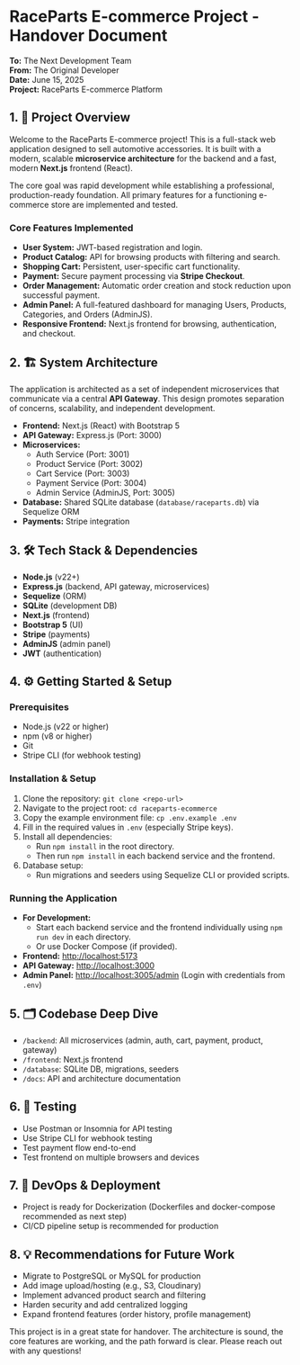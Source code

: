 # RaceParts E-commerce Project - Handover Document

**To:** The Next Development Team  
**From:** The Original Developer  
**Date:** June 15, 2025  
**Project:** RaceParts E-commerce Platform

## 1. 🚀 Project Overview

Welcome to the RaceParts E-commerce project! This is a full-stack web application designed to sell automotive accessories. It is built with a modern, scalable **microservice architecture** for the backend and a fast, modern **Next.js** frontend (React).

The core goal was rapid development while establishing a professional, production-ready foundation. All primary features for a functioning e-commerce store are implemented and tested.

### Core Features Implemented

- **User System:** JWT-based registration and login.
- **Product Catalog:** API for browsing products with filtering and search.
- **Shopping Cart:** Persistent, user-specific cart functionality.
- **Payment:** Secure payment processing via **Stripe Checkout**.
- **Order Management:** Automatic order creation and stock reduction upon successful payment.
- **Admin Panel:** A full-featured dashboard for managing Users, Products, Categories, and Orders (AdminJS).
- **Responsive Frontend:** Next.js frontend for browsing, authentication, and checkout.

## 2. 🏗️ System Architecture

The application is architected as a set of independent microservices that communicate via a central **API Gateway**. This design promotes separation of concerns, scalability, and independent development.

- **Frontend:** Next.js (React) with Bootstrap 5
- **API Gateway:** Express.js (Port: 3000)
- **Microservices:**
  - Auth Service (Port: 3001)
  - Product Service (Port: 3002)
  - Cart Service (Port: 3003)
  - Payment Service (Port: 3004)
  - Admin Service (AdminJS, Port: 3005)
- **Database:** Shared SQLite database (`database/raceparts.db`) via Sequelize ORM
- **Payments:** Stripe integration

## 3. 🛠️ Tech Stack & Dependencies

- **Node.js** (v22+)
- **Express.js** (backend, API gateway, microservices)
- **Sequelize** (ORM)
- **SQLite** (development DB)
- **Next.js** (frontend)
- **Bootstrap 5** (UI)
- **Stripe** (payments)
- **AdminJS** (admin panel)
- **JWT** (authentication)

## 4. ⚙️ Getting Started & Setup

### Prerequisites

- Node.js (v22 or higher)
- npm (v8 or higher)
- Git
- Stripe CLI (for webhook testing)

### Installation & Setup

1. Clone the repository: `git clone <repo-url>`
2. Navigate to the project root: `cd raceparts-ecommerce`
3. Copy the example environment file: `cp .env.example .env`
4. Fill in the required values in `.env` (especially Stripe keys).
5. Install all dependencies:
   - Run `npm install` in the root directory.
   - Then run `npm install` in each backend service and the frontend.
6. Database setup:
   - Run migrations and seeders using Sequelize CLI or provided scripts.

### Running the Application

- **For Development:**
  - Start each backend service and the frontend individually using `npm run dev` in each directory.
  - Or use Docker Compose (if provided).
- **Frontend:** <http://localhost:5173>
- **API Gateway:** <http://localhost:3000>
- **Admin Panel:** <http://localhost:3005/admin> (Login with credentials from `.env`)

## 5. 🗂️ Codebase Deep Dive

- `/backend`: All microservices (admin, auth, cart, payment, product, gateway)
- `/frontend`: Next.js frontend
- `/database`: SQLite DB, migrations, seeders
- `/docs`: API and architecture documentation

## 6. 🧪 Testing

- Use Postman or Insomnia for API testing
- Use Stripe CLI for webhook testing
- Test payment flow end-to-end
- Test frontend on multiple browsers and devices

## 7. 🚀 DevOps & Deployment

- Project is ready for Dockerization (Dockerfiles and docker-compose recommended as next step)
- CI/CD pipeline setup is recommended for production

## 8. 💡 Recommendations for Future Work

- Migrate to PostgreSQL or MySQL for production
- Add image upload/hosting (e.g., S3, Cloudinary)
- Implement advanced product search and filtering
- Harden security and add centralized logging
- Expand frontend features (order history, profile management)

This project is in a great state for handover. The architecture is sound, the core features are working, and the path forward is clear. Please reach out with any questions!
